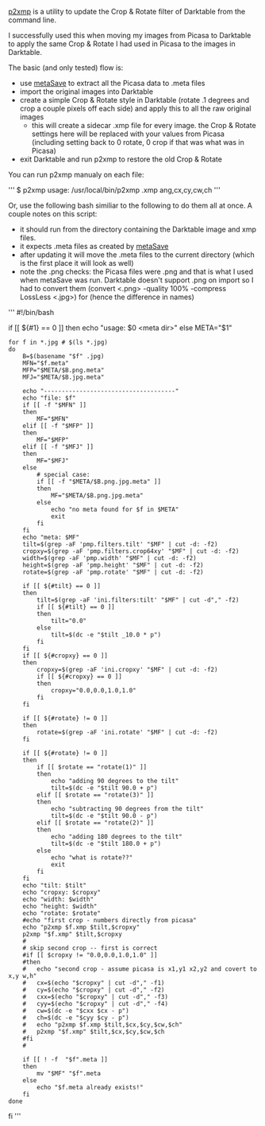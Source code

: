 [p2xmp](http://github.com/vosbergw/p2xmp) is a utility to update the 
Crop & Rotate filter of Darktable from the command line.

I successfully used this when moving my images from Picasa to Darktable to
apply the same Crop & Rotate I had used in Picasa to the images in Darktable.

The basic (and only tested) flow is:

* use [metaSave](http://projects.mindtunnel.com/blog/2012/08/30/metasave/) to
extract all the Picasa data to .meta files
* import the original images into Darktable
* create a simple Crop & Rotate style in Darktable (rotate .1 degrees and crop
a couple pixels off each side) and apply this to all the raw original images
  * this will create a sidecar .xmp file for every image.  the Crop & Rotate
	settings here will be replaced with your values from Picasa (including
	setting back to 0 rotate, 0 crop if that was what was in Picasa)
* exit Darktable and run p2xmp to restore the old Crop & Rotate

You can run p2xmp manualy on each file:

'''
$ p2xmp
usage: /usr/local/bin/p2xmp <file>.xmp ang,cx,cy,cw,ch
'''

Or, use the following bash similiar to the following to do them all at once.
A couple notes on this script:

* it should run from the directory containing the Darktable image and xmp files.
* it expects .meta files as created by [metaSave](http://projects.mindtunnel.com/blog/2012/08/30/metasave/)
* after updating it will move the .meta files to the current directory (which is the first place it will look as well)
* note the .png checks: the Picasa files were .png and that is what I used when
 metaSave was run.  Darktable doesn't support .png on import so I had to 
 convert them (convert <.png> -quality 100% -compress LossLess <.jpg>) for 
 (hence the difference in names)

'''
#!/bin/bash

if [[ ${#1} == 0 ]]
then
	echo "usage: $0 <meta dir>"
else
	META="$1"

	for f in *.jpg # $(ls *.jpg)
	do
		B=$(basename "$f" .jpg)
		MFN="$f.meta"
		MFP="$META/$B.png.meta"
		MFJ="$META/$B.jpg.meta"

		echo "-------------------------------------"
		echo "file: $f"
		if [[ -f "$MFN" ]]
		then
			MF="$MFN"
		elif [[ -f "$MFP" ]]
		then
			MF="$MFP"
		elif [[ -f "$MFJ" ]]
		then
			MF="$MFJ"
		else
			# special case:
			if [[ -f "$META/$B.png.jpg.meta" ]]
			then
				MF="$META/$B.png.jpg.meta"
			else
				echo "no meta found for $f in $META"
				exit
			fi
		fi
		echo "meta: $MF"
		tilt=$(grep -aF 'pmp.filters.tilt' "$MF" | cut -d: -f2)
		cropxy=$(grep -aF 'pmp.filters.crop64xy' "$MF" | cut -d: -f2)
		width=$(grep -aF 'pmp.width' "$MF" | cut -d: -f2)
		height=$(grep -aF 'pmp.height' "$MF" | cut -d: -f2)
		rotate=$(grep -aF 'pmp.rotate' "$MF" | cut -d: -f2)

		if [[ ${#tilt} == 0 ]]
		then
			tilt=$(grep -aF 'ini.filters:tilt' "$MF" | cut -d"," -f2)
			if [[ ${#tilt} == 0 ]]
			then
				tilt="0.0"
			else
				tilt=$(dc -e "$tilt _10.0 * p")
			fi
		fi
		if [[ ${#cropxy} == 0 ]]
		then
			cropxy=$(grep -aF 'ini.cropxy' "$MF" | cut -d: -f2)
			if [[ ${#cropxy} == 0 ]]
			then
				cropxy="0.0,0.0,1.0,1.0"
			fi
		fi

		if [[ ${#rotate} != 0 ]]
		then
			rotate=$(grep -aF 'ini.rotate' "$MF" | cut -d: -f2)
		fi
			
		if [[ ${#rotate} != 0 ]]
		then
			if [[ $rotate == "rotate(1)" ]]
			then
				echo "adding 90 degrees to the tilt"
				tilt=$(dc -e "$tilt 90.0 + p")
			elif [[ $rotate == "rotate(3)" ]]
			then
				echo "subtracting 90 degrees from the tilt"
				tilt=$(dc -e "$tilt 90.0 - p")
			elif [[ $rotate == "rotate(2)" ]]
			then
				echo "adding 180 degrees to the tilt"
				tilt=$(dc -e "$tilt 180.0 + p")
			else
				echo "what is rotate??"
				exit
			fi
		fi
		echo "tilt: $tilt"
		echo "cropxy: $cropxy"
		echo "width: $width"
		echo "height: $width"
		echo "rotate: $rotate"
		#echo "first crop - numbers directly from picasa"
		echo "p2xmp $f.xmp $tilt,$cropxy"
		p2xmp "$f.xmp" $tilt,$cropxy
		#
		# skip second crop -- first is correct
		#if [[ $cropxy != "0.0,0.0,1.0,1.0" ]]
		#then
		#	echo "second crop - assume picasa is x1,y1 x2,y2 and covert to x,y w,h"
		#	cx=$(echo "$cropxy" | cut -d"," -f1)
		#	cy=$(echo "$cropxy" | cut -d"," -f2)
		#	cxx=$(echo "$cropxy" | cut -d"," -f3)
		#	cyy=$(echo "$cropxy" | cut -d"," -f4)
		#	cw=$(dc -e "$cxx $cx - p")
		#	ch=$(dc -e "$cyy $cy - p")
		#	echo "p2xmp $f.xmp $tilt,$cx,$cy,$cw,$ch"
		#	p2xmp "$f.xmp" $tilt,$cx,$cy,$cw,$ch
		#fi
		#

		if [[ ! -f  "$f".meta ]]
		then
			mv "$MF" "$f".meta
		else
			echo "$f.meta already exists!"
		fi
	done
fi
'''

